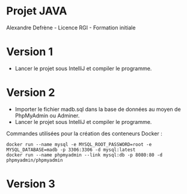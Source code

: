 
# Projet JAVA

Alexandre Defrène - Licence RGI - Formation initiale

# Version 1

- Lancer le projet sous IntelliJ et compiler le programme.

# Version 2

- Importer le fichier madb.sql dans la base de données au moyen de PhpMyAdmin ou Adminer.
- Lancer le projet sous IntelliJ et compiler le programme.

Commandes utilisées pour la création des conteneurs Docker : 

```console
docker run --name mysql -e MYSQL_ROOT_PASSWORD=root -e MYSQL_DATABASE=madb -p 3306:3306 -d mysql:latest
docker run --name phpmyadmin --link mysql:db -p 8080:80 -d phpmyadmin/phpmyadmin
```

# Version 3